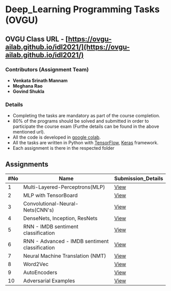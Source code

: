 # Deep_Learning Programming Tasks (OVGU)

## OVGU Class URL - [https://ovgu-ailab.github.io/idl2021/](https://ovgu-ailab.github.io/idl2021/)

### Contributors (Assignment Team)

- **Venkata Srinath Mannam**
- **Meghana Rao**
- **Govind Shukla**

### Details

- Completing the tasks are mandatory as part of the course completion.
- 80% of the programs should be solved and submitted in order to participate the course exam (Furthe details can be found in the above mentioned url).
- All the code is developed in [google colab](https://colab.research.google.com/).
- All the tasks are written in Python with [TensorFlow](https://www.tensorflow.org/), [Keras](https://keras.io/) framework.
- Each assignment is there in the respected folder

## Assignments

| #No | Name                                           | Submission_Details                                                                   |
| --- | ---------------------------------------------- | ------------------------------------------------------------------------------------ |
| 1   | Multi-Layered-Perceptrons(MLP)                 | [View](https://github.com/mannam95/Deep_Learning_Programming/tree/main/Assignment1)  |
| 2   | MLP with TensorBoard                           | [View](https://github.com/mannam95/Deep_Learning_Programming/tree/main/Assignment2)  |
| 3   | Convolutional-Neural-Nets(CNN's)               | [View](https://github.com/mannam95/Deep_Learning_Programming/tree/main/Assignment3)  |
| 4   | DenseNets, Inception, ResNets                  | [View](https://github.com/mannam95/Deep_Learning_Programming/tree/main/Assignment4)  |
| 5   | RNN - IMDB sentiment classification            | [View](https://github.com/mannam95/Deep_Learning_Programming/tree/main/Assignment5)  |
| 6   | RNN - Advanced - IMDB sentiment classification | [View](https://github.com/mannam95/Deep_Learning_Programming/tree/main/Assignment6)  |
| 7   | Neural Machine Translation (NMT)               | [View](https://github.com/mannam95/Deep_Learning_Programming/tree/main/Assignment7)  |
| 8   | Word2Vec                                       | [View](https://github.com/mannam95/Deep_Learning_Programming/tree/main/Assignment8)  |
| 9   | AutoEncoders                                   | [View](https://github.com/mannam95/Deep_Learning_Programming/tree/main/Assignment9)  |
| 10  | Adversarial Examples                           | [View](https://github.com/mannam95/Deep_Learning_Programming/tree/main/Assignment10) |
